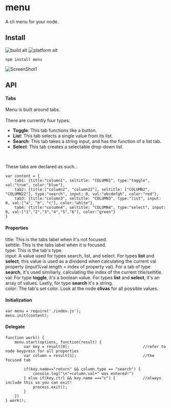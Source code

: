 # menu #

A cli menu for your node.

## Install ##
![build alt](https://travis-ci.org/roecrew/menu.svg?branch=master)
![platform alt](https://img.shields.io/badge/platform-windows%20|%20linux%20|%20osx-blue.svg)

```
npm install menu
```

![ScreenShot1](http://s23.postimg.org/l4zi60cuj/Screen_Shot_2015_04_03_at_19_02_29.png)

## API ##
#### Tabs
Menu is built around tabs. <br><br>
There are currently four types: <br>
  * **Toggle**: This tab functions like a button. 
  * **List**: This tab selects a single value from its list. 
  * **Search**: This tab takes a string input, and has the function of a list tab.
  * **Select**: This tab creates a selectable drop-down list.
<br>
	
These tabs are declared as such...

    var content = {
    	tab1: {title:"column1", seltitle: "COLUMN1", type:"toggle", val:"true", color:"blue"},
    	tab2: {title:["column2", "column22"], seltitle: ["COLUMN2", "COLUMN22"], type:"search", input: 0, val:"abcdefgh", color:"red"},
    	tab3: {title:"column3", seltitle: "COLUMN3", type:"list", input: 0, val:["a", "b", "c"], color:"white"},
    	tab4: {title:"column4", seltitle: "COLUMN4", type:"select", input: 0, val:["1","2","3","4","5","6"], color:"green"}
    }

#### Properties

title: This is the tabs label when it's not focused.<br>
seltitle: This is the tabs label when it is focused.<br>
type: This is the tab's type.<br>
input: A value used for types search, list, and select. For types **list** and **select**, this value is used as a dividend when calculating the current val property (input%val.length = index of property val). For a tab of type **search**, it's used similiarly, calculating the index of the current title/seltitle.<br>
val: For type **toggle**, it's a boolean value. For types **list** and **select**, it's an array of values. Lastly, for type **search** it's a string.<br>
color: The tab's set color. Look at the node **clivas** for all possible values.

#### Initialization

    var menu = require('./index.js');
    menu.init(content);
    
#### Delegate

    function work() {
        menu.start(options, function(result) {
            var key = result[0]; 								//refer to node keypress for all properties
            var column = result[1]; 							//the focused tab
            
            if(key.name=="return" && column.type == "search") {
                console.log("\n"+column.val+" was entered!")
            } else if(key.ctrl && key.name ==="c") { 			//always include this so you can exit!
                process.exit();
            }
        })
    } work();
